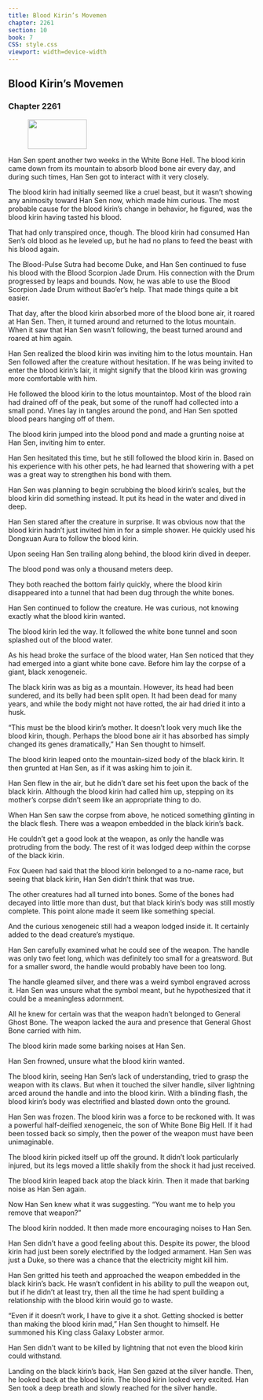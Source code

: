 ```yaml
---
title: Blood Kirin’s Movemen
chapter: 2261
section: 10
book: 7
CSS: style.css
viewport: width=device-width
---
```


## Blood Kirin’s Movemen

### Chapter 2261

<figure>
	<img src="../Images/gem.gif" alt="" id="gem" width="120" height="60" />
</figure>

Han Sen spent another two weeks in the White Bone Hell. The blood kirin came down from its mountain to absorb blood bone air every day, and during such times, Han Sen got to interact with it very closely.

The blood kirin had initially seemed like a cruel beast, but it wasn’t showing any animosity toward Han Sen now, which made him curious. The most probable cause for the blood kirin’s change in behavior, he figured, was the blood kirin having tasted his blood.

That had only transpired once, though. The blood kirin had consumed Han Sen’s old blood as he leveled up, but he had no plans to feed the beast with his blood again.

The Blood-Pulse Sutra had become Duke, and Han Sen continued to fuse his blood with the Blood Scorpion Jade Drum. His connection with the Drum progressed by leaps and bounds. Now, he was able to use the Blood Scorpion Jade Drum without Bao’er’s help. That made things quite a bit easier.

That day, after the blood kirin absorbed more of the blood bone air, it roared at Han Sen. Then, it turned around and returned to the lotus mountain. When it saw that Han Sen wasn’t following, the beast turned around and roared at him again.

Han Sen realized the blood kirin was inviting him to the lotus mountain. Han Sen followed after the creature without hesitation. If he was being invited to enter the blood kirin’s lair, it might signify that the blood kirin was growing more comfortable with him.

He followed the blood kirin to the lotus mountaintop. Most of the blood rain had drained off of the peak, but some of the runoff had collected into a small pond. Vines lay in tangles around the pond, and Han Sen spotted blood pears hanging off of them.

The blood kirin jumped into the blood pond and made a grunting noise at Han Sen, inviting him to enter.

Han Sen hesitated this time, but he still followed the blood kirin in. Based on his experience with his other pets, he had learned that showering with a pet was a great way to strengthen his bond with them.

Han Sen was planning to begin scrubbing the blood kirin’s scales, but the blood kirin did something instead. It put its head in the water and dived in deep.

Han Sen stared after the creature in surprise. It was obvious now that the blood kirin hadn’t just invited him in for a simple shower. He quickly used his Dongxuan Aura to follow the blood kirin.

Upon seeing Han Sen trailing along behind, the blood kirin dived in deeper.

The blood pond was only a thousand meters deep.

They both reached the bottom fairly quickly, where the blood kirin disappeared into a tunnel that had been dug through the white bones.

Han Sen continued to follow the creature. He was curious, not knowing exactly what the blood kirin wanted.

The blood kirin led the way. It followed the white bone tunnel and soon splashed out of the blood water.

As his head broke the surface of the blood water, Han Sen noticed that they had emerged into a giant white bone cave. Before him lay the corpse of a giant, black xenogeneic.

The black kirin was as big as a mountain. However, its head had been sundered, and its belly had been split open. It had been dead for many years, and while the body might not have rotted, the air had dried it into a husk.

“This must be the blood kirin’s mother. It doesn’t look very much like the blood kirin, though. Perhaps the blood bone air it has absorbed has simply changed its genes dramatically,” Han Sen thought to himself.

The blood kirin leaped onto the mountain-sized body of the black kirin. It then grunted at Han Sen, as if it was asking him to join it.

Han Sen flew in the air, but he didn’t dare set his feet upon the back of the black kirin. Although the blood kirin had called him up, stepping on its mother’s corpse didn’t seem like an appropriate thing to do.

When Han Sen saw the corpse from above, he noticed something glinting in the black flesh. There was a weapon embedded in the black kirin’s back.

He couldn’t get a good look at the weapon, as only the handle was protruding from the body. The rest of it was lodged deep within the corpse of the black kirin.

Fox Queen had said that the blood kirin belonged to a no-name race, but seeing that black kirin, Han Sen didn’t think that was true.

The other creatures had all turned into bones. Some of the bones had decayed into little more than dust, but that black kirin’s body was still mostly complete. This point alone made it seem like something special.

And the curious xenogeneic still had a weapon lodged inside it. It certainly added to the dead creature’s mystique.

Han Sen carefully examined what he could see of the weapon. The handle was only two feet long, which was definitely too small for a greatsword. But for a smaller sword, the handle would probably have been too long.

The handle gleamed silver, and there was a weird symbol engraved across it. Han Sen was unsure what the symbol meant, but he hypothesized that it could be a meaningless adornment.

All he knew for certain was that the weapon hadn’t belonged to General Ghost Bone. The weapon lacked the aura and presence that General Ghost Bone carried with him.

The blood kirin made some barking noises at Han Sen.

Han Sen frowned, unsure what the blood kirin wanted.

The blood kirin, seeing Han Sen’s lack of understanding, tried to grasp the weapon with its claws. But when it touched the silver handle, silver lightning arced around the handle and into the blood kirin. With a blinding flash, the blood kirin’s body was electrified and blasted down onto the ground.

Han Sen was frozen. The blood kirin was a force to be reckoned with. It was a powerful half-deified xenogeneic, the son of White Bone Big Hell. If it had been tossed back so simply, then the power of the weapon must have been unimaginable.

The blood kirin picked itself up off the ground. It didn’t look particularly injured, but its legs moved a little shakily from the shock it had just received.

The blood kirin leaped back atop the black kirin. Then it made that barking noise as Han Sen again.

Now Han Sen knew what it was suggesting. “You want me to help you remove that weapon?”

The blood kirin nodded. It then made more encouraging noises to Han Sen.

Han Sen didn’t have a good feeling about this. Despite its power, the blood kirin had just been sorely electrified by the lodged armament. Han Sen was just a Duke, so there was a chance that the electricity might kill him.

Han Sen gritted his teeth and approached the weapon embedded in the black kirin’s back. He wasn’t confident in his ability to pull the weapon out, but if he didn’t at least try, then all the time he had spent building a relationship with the blood kirin would go to waste.

“Even if it doesn’t work, I have to give it a shot. Getting shocked is better than making the blood kirin mad,” Han Sen thought to himself. He summoned his King class Galaxy Lobster armor.

Han Sen didn’t want to be killed by lightning that not even the blood kirin could withstand.

Landing on the black kirin’s back, Han Sen gazed at the silver handle. Then, he looked back at the blood kirin. The blood kirin looked very excited. Han Sen took a deep breath and slowly reached for the silver handle.